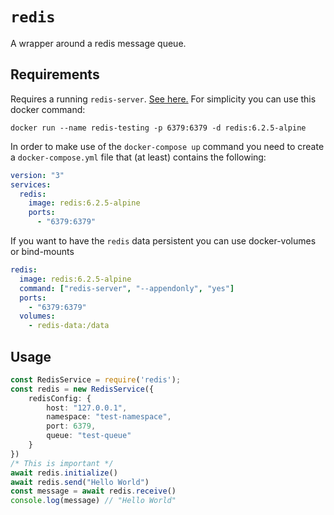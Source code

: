 # `redis`

A wrapper around a redis message queue.

## Requirements

Requires a running `redis-server`. [See here.](https://redis.io/)
For simplicity you can use this docker command:

```console
docker run --name redis-testing -p 6379:6379 -d redis:6.2.5-alpine
```

In order to make use of the `docker-compose up` command you need to create a `docker-compose.yml`
file that (at least) contains the following:

```yml
version: "3"
services:
  redis:
    image: redis:6.2.5-alpine
    ports:
      - "6379:6379"
```

If you want to have the `redis` data persistent you can use docker-volumes or bind-mounts

```yml
redis:
  image: redis:6.2.5-alpine
  command: ["redis-server", "--appendonly", "yes"]
  ports:
    - "6379:6379"
  volumes:
    - redis-data:/data
```

## Usage

```ts
const RedisService = require('redis');
const redis = new RedisService({
    redisConfig: {
        host: "127.0.0.1",
        namespace: "test-namespace",
        port: 6379,
        queue: "test-queue"
    }
})
/* This is important */
await redis.initialize()
await redis.send("Hello World")
const message = await redis.receive()
console.log(message) // "Hello World"
```
